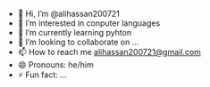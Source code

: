 - 👋 Hi, I’m @alihassan200721
- 👀 I’m interested in conputer languages
- 🌱 I’m currently learning pyhton
- 💞️ I’m looking to collaborate on ...
- 📫 How to reach me alihassan200721@gmail.com
- 😄 Pronouns: he/him
- ⚡ Fun fact: ...

<!---
alihassan200721/alihassan200721 is a ✨ special ✨ repository because its `README.md` (this file) appears on your GitHub profile.
You can click the Preview link to take a look at your changes.
--->

